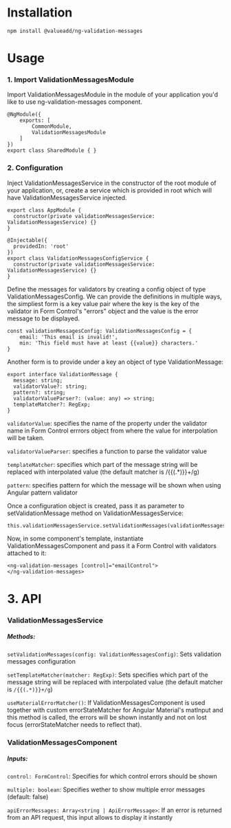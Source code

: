 # Installation

`npm install @valueadd/ng-validation-messages`

# Usage

### 1. Import ValidationMessagesModule

Import ValidationMessagesModule in the module of your application you'd like to use ng-validation-messages component.

```
@NgModule({
    exports: [
        CommonModule,
        ValidationMessagesModule
    ]
})
export class SharedModule { }
```


### 2. Configuration

Inject ValidationMessagesService in the constructor of the root module of your application, or, create a service
which is provided in root which will have ValidationMessagesService injected.

```
export class AppModule { 
  constructor(private validationMessagesService: ValidationMessagesService) {}
}
```

```
@Injectable({
  providedIn: 'root'
})
export class ValidationMessagesConfigService {
  constructor(private validationMessagesService: ValidationMessagesService) {}
}
```

Define the messages for validators by creating a config object of type ValidationMessagesConfig. We can provide the definitions in multiple ways, the simpliest form is a key value pair where the key is the key of the validator in Form Control's "errors" object and the value is the error message to be displayed.

```
const validationMessagesConfig: ValidationMessagesConfig = {
    email: 'This email is invalid!',
    min: 'This field must have at least {{value}} characters.'
}
```

Another form is to provide under a key an object of type ValidationMessage:

```
export interface ValidationMessage {
  message: string;
  validatorValue?: string;
  pattern?: string;
  validatorValueParser?: (value: any) => string;
  templateMatcher?: RegExp;
}
```

`validatorValue`: specifies the name of the property under the validator name in Form Control errrors object from where the value for interpolation will be taken.

`validatorValueParser`: specifies a function to parse the validator value

`templateMatcher`: specifies which part of the message string will be replaced with interpolated value (the default matcher is /{{(.*)}}+/g)

`pattern`: specifies pattern for which the message will be shown when using Angular pattern validator

Once a configuration object is created, pass it as parameter to setValidationMessage method on ValidationMessagesService:

```
this.validationMessagesService.setValidationMessages(validationMessagesConfig);
```

Now, in some component's template, instantiate ValidationMessagesComponent and pass it a Form Control with validators attached to it:

```
<ng-validation-messages [control]="emailControl">
</ng-validation-messages>
```

# 3. API

### ValidationMessagesService

##### Methods:
`setValidationMessages(config: ValidationMessagesConfig)`: Sets validation messages configuration

`setTemplateMatcher(matcher: RegExp)`: Sets specifies which part of the message string will be replaced with interpolated value (the default matcher is `/{{(.*)}}+/g`)

`useMaterialErrorMatcher()`: If ValidationMessagesComponent is used together with custom errorStateMatcher for Angular Material's matInput and this method is called, the errors will be shown instantly and not on lost focus (errorStateMatcher needs to reflect that).

### ValidationMessagesComponent

##### Inputs:
`control: FormControl`: Specifies for which control errors should be shown

`multiple: boolean`: Specifies wether to show multiple error messages (default: false)

`apiErrorMessages: Array<string | ApiErrorMessage>`: If an error is returned from an API request, this input allows to display it instantly













